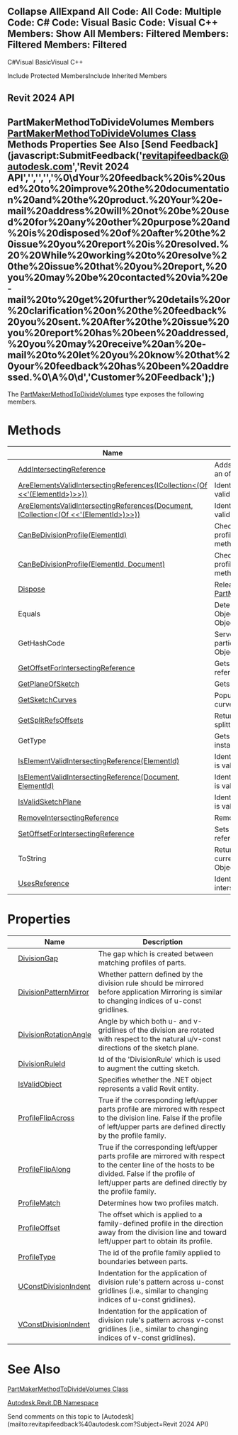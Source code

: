 ﻿

Collapse AllExpand All Code: All Code: Multiple Code: C# Code: Visual Basic Code: Visual C++  Members: Show All Members: Filtered Members: Filtered Members: Filtered   
---  
  
C#Visual BasicVisual C++

Include Protected MembersInclude Inherited Members

Revit 2024 API  
---  
PartMakerMethodToDivideVolumes Members  
[PartMakerMethodToDivideVolumes Class](611ca5f7-3ffb-6f83-3aaf-df4533038ed0.md) Methods Properties See Also [Send Feedback](javascript:SubmitFeedback\('revitapifeedback@autodesk.com','Revit 2024 API','','','','%0\\dYour%20feedback%20is%20used%20to%20improve%20the%20documentation%20and%20the%20product.%20Your%20e-mail%20address%20will%20not%20be%20used%20for%20any%20other%20purpose%20and%20is%20disposed%20of%20after%20the%20issue%20you%20report%20is%20resolved.%20%20While%20working%20to%20resolve%20the%20issue%20that%20you%20report,%20you%20may%20be%20contacted%20via%20e-mail%20to%20get%20further%20details%20or%20clarification%20on%20the%20feedback%20you%20sent.%20After%20the%20issue%20you%20report%20has%20been%20addressed,%20you%20may%20receive%20an%20e-mail%20to%20let%20you%20know%20that%20your%20feedback%20has%20been%20addressed.%0\\A%0\\d','Customer%20Feedback'\);)  
---  
  
The [PartMakerMethodToDivideVolumes](611ca5f7-3ffb-6f83-3aaf-df4533038ed0.md) type exposes the following members.

# Methods

|  | Name | Description |
| --- | --- | --- |
|  | [AddIntersectingReference](d89e0f75-8a79-ed71-1c62-548009007c6f.md) | Adds intersecting reference with an offset. |
|  | [AreElementsValidIntersectingReferences(ICollection<(Of <<'(ElementId>)>>))](8618a886-e9f8-b9d4-2760-7871f66e0ee3.md) | Identifies if provided members are valid. |
|  | [AreElementsValidIntersectingReferences(Document, ICollection<(Of <<'(ElementId>)>>))](62fea5bb-3058-55da-0310-9ee3de1b23f9.md) | Identifies if provided members are valid. |
|  | [CanBeDivisionProfile(ElementId)](e4f5dbf4-9560-ffb6-8f57-61b604c347a4.md) | Checks whether a family defines a profile which can be used by this method. |
|  | [CanBeDivisionProfile(ElementId, Document)](eade50e5-f894-8d94-79f4-15781b06e69f.md) | Checks whether a family defines a profile which can be used by this method. |
|  | [Dispose](54483ce2-5102-6113-a0ce-77b30b4af3b0.md) | Releases all resources used by the [PartMakerMethodToDivideVolumes](611ca5f7-3ffb-6f83-3aaf-df4533038ed0.md) |
|  | Equals | Determines whether the specified Object is equal to the current Object. (Inherited from Object.) |
|  | GetHashCode | Serves as a hash function for a particular type.  (Inherited from Object.) |
|  | [GetOffsetForIntersectingReference](3b690620-3881-ee14-72dc-33e7df239417.md) | Gets offset for the intersecting reference. |
|  | [GetPlaneOfSketch](7074b059-f6cb-f044-a0d0-c4132dbd30ad.md) | Gets the plane of the sketch. |
|  | [GetSketchCurves](aea3a812-42f4-6aa3-6574-646ad8e662a6.md) | Populates the array with copies of curves in the sketch. |
|  | [GetSplitRefsOffsets](822d4846-4b23-2b0c-36cf-18dd002a4ba3.md) | Returns offsets for plane-defining splitters. |
|  | GetType | Gets the Type of the current instance. (Inherited from Object.) |
|  | [IsElementValidIntersectingReference(ElementId)](66c65e99-b215-b2b8-ed77-246010a463b9.md) | Identifies if the provided member is valid. |
|  | [IsElementValidIntersectingReference(Document, ElementId)](e12094d2-0ca5-74a9-33b4-3108e8b19bfd.md) | Identifies if the provided member is valid. |
|  | [IsValidSketchPlane](4dd193b5-2f9a-d200-6e8e-365657f6770d.md) | Identifies if provided sketch plane is valid. |
|  | [RemoveIntersectingReference](3873a75b-0c76-3c03-fd4e-390f8e83e2c5.md) | Removed intersecting reference. |
|  | [SetOffsetForIntersectingReference](279c15d1-4da8-aba2-4a1a-fc298b5ed987.md) | Sets offset for the intersecting reference. |
|  | ToString | Returns a string that represents the current object. (Inherited from Object.) |
|  | [UsesReference](6a15b8fb-e999-bf80-c362-d028cd10976f.md) | Identifies if the PartMaker uses the intersecting reference. |
  
# Properties

|  | Name | Description |
| --- | --- | --- |
|  | [DivisionGap](c4ca59b9-8b0a-a57c-5eff-e2e6ec71fb40.md) | The gap which is created between matching profiles of parts. |
|  | [DivisionPatternMirror](097e121c-7a54-157c-9556-1f1ee1331216.md) | Whether pattern defined by the division rule should be mirrored before application Mirroring is similar to changing indices of u-const gridlines. |
|  | [DivisionRotationAngle](d25dc463-5722-7434-05c7-4986b0a08d66.md) | Angle by which both u- and v- gridlines of the division are rotated with respect to the natural u/v-const directions of the sketch plane. |
|  | [DivisionRuleId](fd62adc1-005d-59b9-cfde-ab413cc7d0f9.md) | Id of the 'DivisionRule' which is used to augment the cutting sketch. |
|  | [IsValidObject](696ea72e-f7df-ff11-cb64-6416cadf9ca0.md) | Specifies whether the .NET object represents a valid Revit entity. |
|  | [ProfileFlipAcross](97693c2b-8820-38af-d34d-284c4a8b0cf2.md) | True if the corresponding left/upper parts profile are mirrored with respect to the division line. False if the profile of left/upper parts are defined directly by the profile family. |
|  | [ProfileFlipAlong](1444910d-3d51-3266-cdd4-0310bf763280.md) | True if the corresponding left/upper parts profile are mirrored with respect to the center line of the hosts to be divided. False if the profile of left/upper parts are defined directly by the profile family. |
|  | [ProfileMatch](d942aaf3-8ad2-2c28-4f67-3c5252213b55.md) | Determines how two profiles match. |
|  | [ProfileOffset](a6acee14-128e-9508-e41b-73bb6dee0804.md) | The offset which is applied to a family-defined profile in the direction away from the division line and toward left/upper part to obtain its profile. |
|  | [ProfileType](34bd82bc-f067-f9f9-6aea-e5fc8990dbe7.md) | The id of the profile family applied to boundaries between parts. |
|  | [UConstDivisionIndent](338f115d-248d-3377-e43b-9169a72f6a05.md) | Indentation for the application of division rule's pattern across u-const gridlines (i.e., similar to changing indices of u-const gridlines). |
|  | [VConstDivisionIndent](f4e7e5e1-9fce-34f0-7d1c-25c0b97f8012.md) | Indentation for the application of division rule's pattern across v-const gridlines (i.e., similar to changing indices of v-const gridlines). |
  
# See Also

[PartMakerMethodToDivideVolumes Class](611ca5f7-3ffb-6f83-3aaf-df4533038ed0.md)

[Autodesk.Revit.DB Namespace](87546ba7-461b-c646-cbb1-2cb8f5bff8b2.md)

Send comments on this topic to [Autodesk](mailto:revitapifeedback%40autodesk.com?Subject=Revit 2024 API)